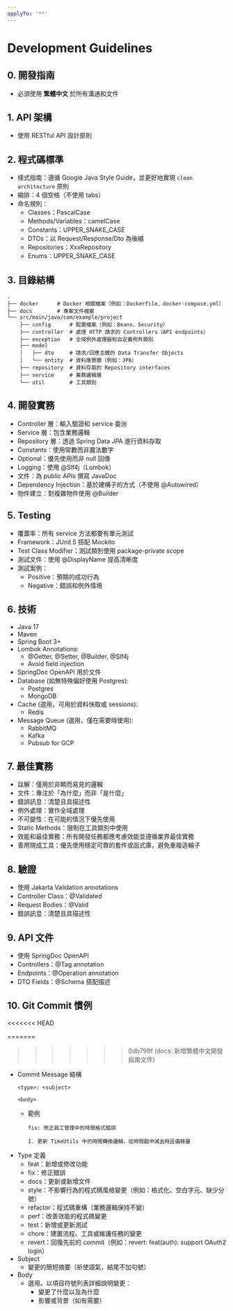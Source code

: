 ```yaml
---
applyTo: '**'
---
```

# Development Guidelines

## 0. 開發指南

- 必須使用 **繁體中文** 於所有溝通和文件

## 1. API 架構

- 使用 RESTful API 設計原則

## 2. 程式碼標準

- 樣式指南：遵循 Google Java Style Guide，並更好地實現 `clean architecture` 原則
- 縮排：4 個空格（不使用 tabs）
- 命名規則：
    - Classes：PascalCase
    - Methods/Variables：camelCase
    - Constants：UPPER_SNAKE_CASE
    - DTOs：以 Request/Response/Dto 為後綴
    - Repositories：XxxRepository
    - Enums：UPPER_SNAKE_CASE

## 3. 目錄結構

```text
.
├── docker      # Docker 相關檔案（例如：Dockerfile、docker-compose.yml）
├── docs        # 專案文件檔案
└── src/main/java/com/example/project
    ├── config      # 配置檔案（例如：Beans、Security）
    ├── controller  # 處理 HTTP 請求的 Controllers（API endpoints）
    ├── exception   # 全域例外處理器和自定義例外類別
    ├── model
    │   ├── dto     # 請求/回應主體的 Data Transfer Objects
    │   └── entity  # 資料庫實體（例如：JPA）
    ├── repository  # 資料存取的 Repository interfaces
    ├── service     # 業務邏輯層
    └── util        # 工具類別
```

## 4. 開發實務

- Controller 層：輸入驗證和 service 委派
- Service 層：包含業務邏輯
- Repository 層：透過 Spring Data JPA 進行資料存取
- Constants：使用常數而非魔法數字
- Optional：優先使用而非 null 回傳
- Logging：使用 @Slf4j（Lombok）
- 文件：為 public APIs 撰寫 JavaDoc
- Dependency Injection：基於建構子的方式（不使用 @Autowired）
- 物件建立：對複雜物件使用 @Builder

## 5. Testing

- 覆蓋率：所有 service 方法都要有單元測試
- Framework：JUnit 5 搭配 Mockito
- Test Class Modifier：測試類別使用 package-private scope
- 測試文件：使用 @DisplayName 提高清晰度
- 測試案例：
    - Positive：預期的成功行為
    - Negative：錯誤和例外情境

## 6. 技術

- Java 17
- Maven
- Spring Boot 3+
- Lombok Annotations:
    - @Getter, @Setter, @Builder, @Slf4j
    - Avoid field injection
- SpringDoc OpenAPI 用於文件
- Database (如無特殊偏好使用 Postgres):
  - Postgres
  - MongoDB
- Cache (選用，可用於資料快取或 sessions):
  - Redis
- Message Queue (選用，僅在需要時使用):
  - RabbitMQ
  - Kafka
  - Pubsub for GCP

## 7. 最佳實務

- 註解：僅用於非顯而易見的邏輯
- 文件：專注於「為什麼」而非「是什麼」
- 錯誤訊息：清楚且具描述性
- 例外處理：實作全域處理
- 不可變性：在可能的情況下優先使用
- Static Methods：限制在工具類別中使用
- 效能和最佳實務：所有開發任務都應考慮效能並遵循業界最佳實務
- 善用現成工具：優先使用穩定可靠的套件或函式庫，避免重複造輪子

## 8. 驗證

- 使用 Jakarta Validation annotations
- Controller Class：@Validated
- Request Bodies：@Valid
- 錯誤訊息：清楚且具描述性

## 9. API 文件

- 使用 SpringDoc OpenAPI
- Controllers：@Tag annotation
- Endpoints：@Operation annotation
- DTO Fields：@Schema 搭配描述

## 10. Git Commit 慣例
<<<<<<< HEAD

=======
>>>>>>> 0db799f (docs: 新增繁體中文開發指南文件)
- Commit Message 結構
  ```text
  <type>: <subject>

  <body>
  ```
    - 範例
      ```text
      fix: 修正員工管理中的時間格式錯誤

      1. 更新 TimeUtils 中的時間轉換邏輯，從時間戳中減去時區偏移量
      ```
- Type 定義
    - feat：新增或修改功能
    - fix：修正錯誤
    - docs：更新或新增文件
    - style：不影響行為的程式碼風格變更（例如：格式化、空白字元、缺少分號）
    - refactor：程式碼重構（業務邏輯保持不變）
    - perf：改善效能的程式碼變更
    - test：新增或更新測試
    - chore：建置流程、工具或維護任務的變更
    - revert：回復先前的 commit（例如：revert: feat(auth): support OAuth2 login）
- Subject
    - 變更的簡短摘要（祈使語氣，結尾不加句號）
- Body
    - 選用。以項目符號列表詳細說明變更：
        - 變更了什麼以及為什麼
        - 影響或背景（如有需要）
